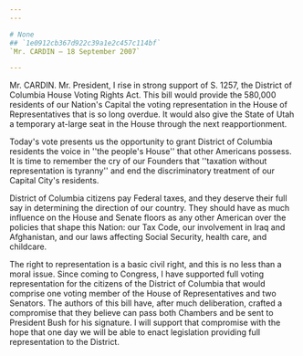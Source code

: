 ```yaml
---
---

# None
## `1e0912cb367d922c39a1e2c457c114bf`
`Mr. CARDIN — 18 September 2007`

---
```



Mr. CARDIN. Mr. President, I rise in strong support of S. 1257, the 
District of Columbia House Voting Rights Act. This bill would provide 
the 580,000 residents of our Nation's Capital the voting representation 
in the House of Representatives that is so long overdue. It would also 
give the State of Utah a temporary at-large seat in the House through 
the next reapportionment.

Today's vote presents us the opportunity to grant District of 
Columbia residents the voice in ''the people's House'' that other 
Americans possess. It is time to remember the cry of our Founders that 
''taxation without representation is tyranny'' and end the 
discriminatory treatment of our Capital City's residents.

District of Columbia citizens pay Federal taxes, and they deserve 
their full say in determining the direction of our country. They should 
have as much influence on the House and Senate floors as any other 
American over the policies that shape this Nation: our Tax Code, our 
involvement in Iraq and Afghanistan, and our laws affecting Social 
Security, health care, and childcare.

The right to representation is a basic civil right, and this is no 
less than a moral issue. Since coming to Congress, I have supported 
full voting representation for the citizens of the District of Columbia 
that would comprise one voting member of the House of Representatives 
and two Senators. The authors of this bill have, after much 
deliberation, crafted a compromise that they believe can pass both 
Chambers and be sent to President Bush for his signature. I will 
support that compromise with the hope that one day we will be able to 
enact legislation providing full representation to the District.